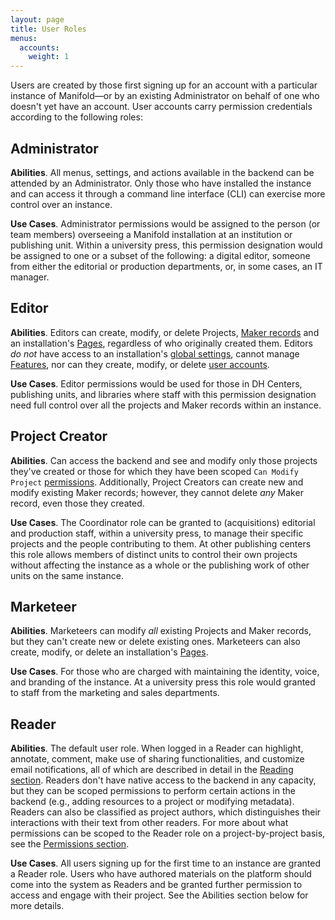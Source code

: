 ```yaml
---
layout: page
title: User Roles
menus:
  accounts:
    weight: 1
---
```


Users are created by those first signing up for an account with a particular instance of Manifold—or by an existing Administrator on behalf of one who doesn't yet have an account. User accounts carry permission credentials according to the following roles:

## Administrator

**Abilities**. All menus, settings, and actions available in the backend can be attended by an Administrator. Only those who have installed the instance and can access it through a command line interface (CLI) can exercise more control over an instance.

**Use Cases**. Administrator permissions would be assigned to the person (or team members) overseeing a Manifold installation at an institution or publishing unit. Within a university press, this permission designation would be assigned to one or a subset of the following: a digital editor, someone from either the editorial or production departments, or, in some cases, an IT manager.

## Editor

**Abilities**. Editors can create, modify, or delete Projects, [Maker records](/docs/projects/accounts/makers.html) and an installation's [Pages](/docs/customizing/records/pages.html), regardless of who originally created them. Editors *do not* have access to an installation's [global settings](/docs/records/settings.html), cannot manage [Features](/docs/customizing/records/features.html), nor can they create, modify, or delete [user accounts](/docs/projects/accounts/users.html).

**Use Cases**. Editor permissions would be used for those in DH Centers, publishing units, and libraries where staff with this permission designation need full control over all the projects and Maker records within an instance.

## Project Creator

**Abilities**. Can access the backend and see and modify only those projects they've created or those for which they have been scoped `Can Modify Project` [permissions](/docs/projects/customizing/permissions.html). Additionally, Project Creators can create new and modify existing Maker records; however, they cannot delete *any* Maker record, even those they created.

**Use Cases**. The Coordinator role can be granted to (acquisitions) editorial and production staff, within a university press, to manage their specific projects and the people contributing to them. At other publishing centers this role allows members of distinct units to control their own projects without affecting the instance as a whole or the publishing work of other units on the same instance.

## Marketeer

**Abilities**. Marketeers can modify *all* existing Projects and Maker records, but they can't create new or delete existing ones. Marketeers can also create, modify, or delete an installation's [Pages](/docs/customizing/records/pages.html). 

**Use Cases**. For those who are charged with maintaining the identity, voice, and branding of the instance. At a university press this role would granted to staff from the marketing and sales departments.

## Reader

**Abilities**. The default user role. When logged in a Reader can highlight, annotate, comment, make use of sharing functionalities, and customize email notifications, all of which are described in detail in the [Reading section](/docs/reading/index.html). Readers don't have native access to the backend in any capacity, but they can be scoped permissions to perform certain actions in the backend (e.g., adding resources to a project or modifying metadata). Readers can also be classified as project authors, which distinguishes their interactions with their text from other readers. For more about what permissions can be scoped to the Reader role on a project-by-project basis, see the [Permissions section](/docs/projects/customizing/permissions.html).

**Use Cases**. All users signing up for the first time to an instance are granted a Reader role. Users who have authored materials on the platform should come into the system as Readers and be granted further permission to access and engage with their project. See the Abilities section below for more details.
